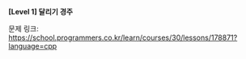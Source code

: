 **[Level 1] 달리기 경주**

문제 링크: https://school.programmers.co.kr/learn/courses/30/lessons/178871?language=cpp
